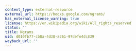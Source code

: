 ```yaml
---
content_type: external-resource
external_url: https://books.google.com/ngrams/
has_external_license_warning: true
license: https://en.wikipedia.org/wiki/All_rights_reserved
status: ''
title: Ngrams
uid: d010fb77-cb8a-4d38-a361-97defe4dc839
wayback_url: ''
---
```

